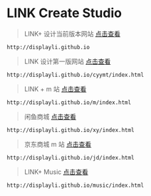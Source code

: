 # LINK Create Studio

> LINK+ 设计当前版本网站  <a href="http://displayli.github.io">点击查看</a>
 ```
 http://displayli.github.io
 ```
 
> LINK 设计第一版网站  <a href="http://displayli.github.io/cyymt/index.html">点击查看</a>
 ```
 http://displayli.github.io/cyymt/index.html
 ```
 
 > LINK + m 站  <a href="http://displayli.github.io/m/index.html">点击查看</a>
 ```
 http://displayli.github.io/m/index.html
 ```
 
> 闲鱼商城   <a href="http://displayli.github.io/xy/index.html">点击查看</a>
 ```
 http://displayli.github.io/xy/index.html
 ```
 
> 京东商城 m 站   <a href="http://displayli.github.io/jd/index.html">点击查看</a>
 ```
 http://displayli.github.io/jd/index.html
 ```
 
> LINK+ Music  <a href="http://displayli.github.io/music/index.html">点击查看</a>
 ```
 http://displayli.github.io/music/index.html
 ```
